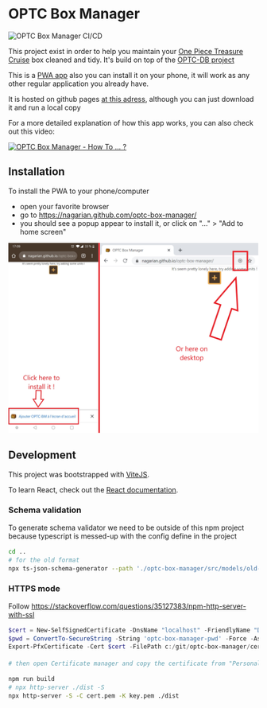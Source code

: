 # OPTC Box Manager

![OPTC Box Manager CI/CD](https://github.com/Nagarian/optc-box-manager/workflows/CI/CD/badge.svg?branch=main)

This project exist in order to help you maintain your [One Piece Treasure Cruise](https://optc-ww.channel.or.jp/en/) box cleaned and tidy.
It's build on top of the [OPTC-DB project](https://github.com/optc-db/optc-db.github.io)

This is a [PWA app](https://web.dev/progressive-web-apps/) also you can install it on your phone, it will work as any other regular application you already have.

It is hosted on github pages [at this adress](https://nagarian.github.com/optc-box-manager/), although you can just download it and run a local copy

For a more detailed explanation of how this app works, you can also check out this video:

[![OPTC Box Manager - How To ... ?](https://img.youtube.com/vi/N9NX-BYk5bI/maxresdefault.jpg)](https://youtu.be/N9NX-BYk5bI)

## Installation

To install the PWA to your phone/computer

- open your favorite browser
- go to <https://nagarian.github.com/optc-box-manager/>
- you should see a popup appear to install it, or click on "..." > "Add to home screen"

![Popup to install the app](./docs/images/add_to_screen.jpg)

## Development

This project was bootstrapped with [ViteJS](https://vitejs.dev/).

To learn React, check out the [React documentation](https://reactjs.org/).

### Schema validation

To generate schema validator we need to be outside of this npm project because typescript is messed-up with the config define in the project

```bash
cd ..
# for the old format
npx ts-json-schema-generator --path './optc-box-manager/src/models/old-units.ts' --type 'ExtendedUnit' -o './optc-box-manager/src/models/old-character-schema.json'
```

### HTTPS mode

Follow <https://stackoverflow.com/questions/35127383/npm-http-server-with-ssl>

```powershell
$cert = New-SelfSignedCertificate -DnsName "localhost" -FriendlyName "Dev certicate localhost" -CertStoreLocation "cert:\LocalMachine\My"
$pwd = ConvertTo-SecureString -String 'optc-box-manager-pwd' -Force -AsPlainText
Export-PfxCertificate -Cert $cert -FilePath c:/git/optc-box-manager/cert.pfx -Password $pwd

# then open Certificate manager and copy the certificate from "Personal certificate" to "Trusted certificate", then re-open navigator
```

```bash
npm run build
# npx http-server ./dist -S
npx http-server -S -C cert.pem -K key.pem ./dist
```
